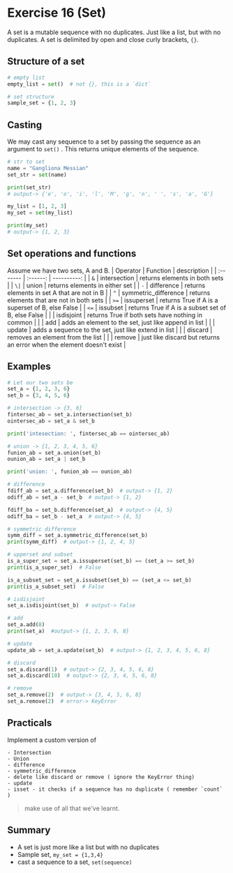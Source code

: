 # Exercise 16 (Set)

A set is a mutable sequence with no duplicates. Just like a list, but with no duplicates. A set is delimited by open and close curly brackets, `{}`.

## Structure of a set

```Python
# empty list
empty_list = set()  # not {}, this is a `dict`

# set structure
sample_set = {1, 2, 3}

```

## Casting

We may cast any sequence to a set by passing the sequence as an argument to `set()` . This returns unique elements of the sequence.

```Python
# str to set
name = "Gangliona Messian"
set_str = set(name)

print(set_str)
# output-> {'e', 'o', 'i', 'l', 'M', 'g', 'n', ' ', 's', 'a', 'G'}

my_list = [1, 2, 3]
my_set = set(my_list)

print(my_set)
# output-> {1, 2, 3}

```

## Set operations and functions

Assume we have two sets, A and B.
| Operator | Function | description |
| :------- | :------: | ----------: |
| `&` | intersection | returns elements in both sets |
| `\|` | union | returns elements in either set |
| `-` | difference | returns elements in set A that are not in B |
| `^` | symmetric_difference | returns elements that are not in both sets |
| `>=` | issuperset | returns True if A is a superset of B, else False |
| `<=` | issubset | returns True if A is a subset set of B, else False |
| | isdisjoint | returns True if both sets have nothing in common |
| | add | adds an element to the set, just like append in list |
| | update | adds a sequence to the set, just like extend in list |
| | discard | removes an element from the list |
| | remove | just like discard but returns an error when the element doesn't exist |

## Examples

```Python
# Let our two sets be
set_a = {1, 2, 3, 6}
set_b = {3, 4, 5, 6}

# intersection -> {3, 6}
fintersec_ab = set_a.intersection(set_b)
ointersec_ab = set_a & set_b

print('intesection: ', fintersec_ab == ointersec_ab)

# union -> {1, 2, 3, 4, 5, 6}
funion_ab = set_a.union(set_b)
ounion_ab = set_a | set_b

print('union: ', funion_ab == ounion_ab)

# difference
fdiff_ab = set_a.difference(set_b)  # output-> {1, 2}
odiff_ab = set_a - set_b  # output-> {1, 2}

fdiff_ba = set_b.difference(set_a)  # output-> {4, 5}
odiff_ba = set_b - set_a  # output-> {4, 5}

# symmetric difference
symm_diff = set_a.symmetric_difference(set_b)
print(symm_diff)  # output-> {1, 2, 4, 5}

# upperset and subset
is_a_super_set = set_a.issuperset(set_b) == (set_a >= set_b)
print(is_a_super_set)  # False

is_a_subset_set = set_a.issubset(set_b) == (set_a <= set_b)
print(is_a_subset_set)  # False

# isdisjoint
set_a.isdisjoint(set_b)  # output-> False

# add
set_a.add(8)
print(set_a)  #output-> {1, 2, 3, 6, 8}

# update
update_ab = set_a.update(set_b)  # output-> {1, 2, 3, 4, 5, 6, 8}

# discard
set_a.discard(1)  # output-> {2, 3, 4, 5, 6, 8}
set_a.discard(10)  # output-> {2, 3, 4, 5, 6, 8}

# remove
set_a.remove(2)  # output-> {3, 4, 5, 6, 8}
set_a.remove(2)  # error-> KeyError

```

## Practicals

Implement a custom version of

    - Intersection
    - Union
    - difference
    - symmetric_difference
    - delete like discard or remove ( ignore the KeyError thing)
    - update
    - isset - it checks if a sequence has no duplicate ( remember `count` )

> make use of all that we've learnt.

## Summary

- A set is just more like a list but with no duplicates
- Sample set, `my_set = {1,3,4}`
- cast a sequence to a set, `set(sequence)`
